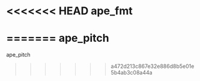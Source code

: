 <<<<<<< HEAD
ape_fmt
=======
=======
ape_pitch
=========

ape_pitch
>>>>>>> a472d213c867e32e886d8b5e01e5b4ab3c08a44a
